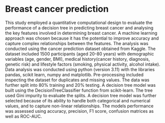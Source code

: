 # Breast cancer prediction

This study employed a quantitative computational design to evaluate the performance of a decision tree in predicting breast cancer and analysing the key features involved in determining breast cancer. A machine learning approach was chosen because it has the potential to improve accuracy and capture complex relationships between the features. The analysis was conducted using the cancer prediction dataset obtained from Kaggle. The dataset included 1500 participants (aged 20-80 years) with demographic variables (age, gender, BMI), medical history(cancer history, diagnosis, genetic risk) and lifestyle factors (smoking, physical activity, alcohol intake).
Data analysis was conducted using python (version 3.11) with the libraries pandas, scikit learn, numpy and matplotlib. Pre-processing included inspecting the dataset for duplicates and missing values. The data was further split into 80% training and 20% testing. A decision tree model was built using the DecisionTreeClassifier function from scikit-learn. The tree used Gini impurity to evaluate the splits. A decision tree model was further selected because of its ability to handle both categorical and numerical values, and to capture non-linear relationships.
The models performance was assessed using accuracy, precision, F1 score, confusion matrices as well as ROC-AUC.
